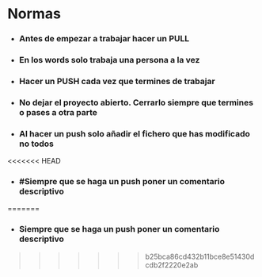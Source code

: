 # Normas
- ### Antes de empezar a trabajar hacer un **PULL**
- ### En los words solo trabaja una persona a la vez
- ### Hacer un **PUSH** cada vez que termines de trabajar
- ### No dejar el proyecto abierto. Cerrarlo siempre que termines o pases a otra parte
- ### Al hacer un push solo añadir el fichero que has modificado no todos
<<<<<<< HEAD
- ### #Siempre que se haga un **push** poner un **comentario descriptivo**
=======
- ### Siempre que se haga un **push** poner un **comentario descriptivo**
>>>>>>> b25bca86cd432b11bce8e51430dcdb2f2220e2ab

